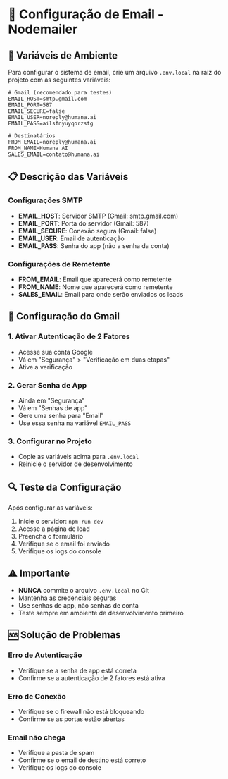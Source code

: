 # 📧 Configuração de Email - Nodemailer

## 🔧 Variáveis de Ambiente

Para configurar o sistema de email, crie um arquivo `.env.local` na raiz do projeto com as seguintes variáveis:

```env
# Gmail (recomendado para testes)
EMAIL_HOST=smtp.gmail.com
EMAIL_PORT=587
EMAIL_SECURE=false
EMAIL_USER=noreply@humana.ai
EMAIL_PASS=ailsfnyuyqorzstg

# Destinatários
FROM_EMAIL=noreply@humana.ai
FROM_NAME=Humana AI
SALES_EMAIL=contato@humana.ai
```

## 📋 Descrição das Variáveis

### Configurações SMTP
- **EMAIL_HOST**: Servidor SMTP (Gmail: smtp.gmail.com)
- **EMAIL_PORT**: Porta do servidor (Gmail: 587)
- **EMAIL_SECURE**: Conexão segura (Gmail: false)
- **EMAIL_USER**: Email de autenticação
- **EMAIL_PASS**: Senha do app (não a senha da conta)

### Configurações de Remetente
- **FROM_EMAIL**: Email que aparecerá como remetente
- **FROM_NAME**: Nome que aparecerá como remetente
- **SALES_EMAIL**: Email para onde serão enviados os leads

## 🚀 Configuração do Gmail

### 1. Ativar Autenticação de 2 Fatores
- Acesse sua conta Google
- Vá em "Segurança" > "Verificação em duas etapas"
- Ative a verificação

### 2. Gerar Senha de App
- Ainda em "Segurança"
- Vá em "Senhas de app"
- Gere uma senha para "Email"
- Use essa senha na variável `EMAIL_PASS`

### 3. Configurar no Projeto
- Copie as variáveis acima para `.env.local`
- Reinicie o servidor de desenvolvimento

## 🔍 Teste da Configuração

Após configurar as variáveis:

1. Inicie o servidor: `npm run dev`
2. Acesse a página de lead
3. Preencha o formulário
4. Verifique se o email foi enviado
5. Verifique os logs do console

## ⚠️ Importante

- **NUNCA** commite o arquivo `.env.local` no Git
- Mantenha as credenciais seguras
- Use senhas de app, não senhas de conta
- Teste sempre em ambiente de desenvolvimento primeiro

## 🆘 Solução de Problemas

### Erro de Autenticação
- Verifique se a senha de app está correta
- Confirme se a autenticação de 2 fatores está ativa

### Erro de Conexão
- Verifique se o firewall não está bloqueando
- Confirme se as portas estão abertas

### Email não chega
- Verifique a pasta de spam
- Confirme se o email de destino está correto
- Verifique os logs do console
